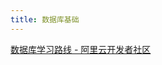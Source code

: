 ```yaml
---
title: 数据库基础
---
```


[数据库学习路线 - 阿里云开发者社区](https://developer.aliyun.com/learning/roadmap/database)
